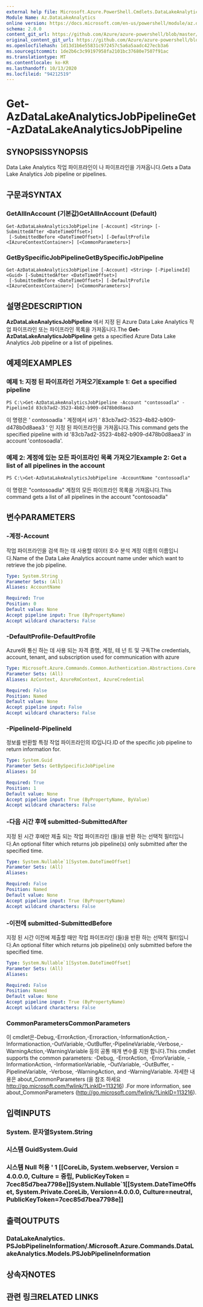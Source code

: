```yaml
---
external help file: Microsoft.Azure.PowerShell.Cmdlets.DataLakeAnalytics.dll-Help.xml
Module Name: Az.DataLakeAnalytics
online version: https://docs.microsoft.com/en-us/powershell/module/az.datalakeanalytics/get-azdatalakeanalyticsjobpipeline
schema: 2.0.0
content_git_url: https://github.com/Azure/azure-powershell/blob/master/src/DataLakeAnalytics/DataLakeAnalytics/help/Get-AzDataLakeAnalyticsJobPipeline.md
original_content_git_url: https://github.com/Azure/azure-powershell/blob/master/src/DataLakeAnalytics/DataLakeAnalytics/help/Get-AzDataLakeAnalyticsJobPipeline.md
ms.openlocfilehash: 1d13d1b6e55831c972457c5a6a5aadc427ecb3a6
ms.sourcegitcommit: 1de2b6c3c99197958fa2101bc37680e7507f91ac
ms.translationtype: MT
ms.contentlocale: ko-KR
ms.lasthandoff: 10/13/2020
ms.locfileid: "94212519"
---
```

# <span data-ttu-id="5a7af-101">Get-AzDataLakeAnalyticsJobPipeline</span><span class="sxs-lookup"><span data-stu-id="5a7af-101">Get-AzDataLakeAnalyticsJobPipeline</span></span>

## <span data-ttu-id="5a7af-102">SYNOPSIS</span><span class="sxs-lookup"><span data-stu-id="5a7af-102">SYNOPSIS</span></span>
<span data-ttu-id="5a7af-103">Data Lake Analytics 작업 파이프라인이 나 파이프라인을 가져옵니다.</span><span class="sxs-lookup"><span data-stu-id="5a7af-103">Gets a Data Lake Analytics Job pipeline or pipelines.</span></span>

## <span data-ttu-id="5a7af-104">구문과</span><span class="sxs-lookup"><span data-stu-id="5a7af-104">SYNTAX</span></span>

### <span data-ttu-id="5a7af-105">GetAllInAccount (기본값)</span><span class="sxs-lookup"><span data-stu-id="5a7af-105">GetAllInAccount (Default)</span></span>
```
Get-AzDataLakeAnalyticsJobPipeline [-Account] <String> [-SubmittedAfter <DateTimeOffset>]
 [-SubmittedBefore <DateTimeOffset>] [-DefaultProfile <IAzureContextContainer>] [<CommonParameters>]
```

### <span data-ttu-id="5a7af-106">GetBySpecificJobPipeline</span><span class="sxs-lookup"><span data-stu-id="5a7af-106">GetBySpecificJobPipeline</span></span>
```
Get-AzDataLakeAnalyticsJobPipeline [-Account] <String> [-PipelineId] <Guid> [-SubmittedAfter <DateTimeOffset>]
 [-SubmittedBefore <DateTimeOffset>] [-DefaultProfile <IAzureContextContainer>] [<CommonParameters>]
```

## <span data-ttu-id="5a7af-107">설명은</span><span class="sxs-lookup"><span data-stu-id="5a7af-107">DESCRIPTION</span></span>
<span data-ttu-id="5a7af-108">**AzDataLakeAnalyticsJobPipeline** 에서 지정 된 Azure Data Lake Analytics 작업 파이프라인 또는 파이프라인 목록을 가져옵니다.</span><span class="sxs-lookup"><span data-stu-id="5a7af-108">The **Get-AzDataLakeAnalyticsJobPipeline** gets a specified Azure Data Lake Analytics Job pipeline or a list of pipelines.</span></span>

## <span data-ttu-id="5a7af-109">예제의</span><span class="sxs-lookup"><span data-stu-id="5a7af-109">EXAMPLES</span></span>

### <span data-ttu-id="5a7af-110">예제 1: 지정 된 파이프라인 가져오기</span><span class="sxs-lookup"><span data-stu-id="5a7af-110">Example 1: Get a specified pipeline</span></span>
```
PS C:\>Get-AzDataLakeAnalyticsJobPipeline -Account "contosoadla" -PipelineId 83cb7ad2-3523-4b82-b909-d478b0d8aea3
```

<span data-ttu-id="5a7af-111">이 명령은 ' contosoadla ' 계정에서 id가 ' 83cb7ad2-3523-4b82-b909-d478b0d8aea3 ' 인 지정 된 파이프라인을 가져옵니다.</span><span class="sxs-lookup"><span data-stu-id="5a7af-111">This command gets the specified pipeline with id '83cb7ad2-3523-4b82-b909-d478b0d8aea3' in account 'contosoadla'.</span></span>

### <span data-ttu-id="5a7af-112">예제 2: 계정에 있는 모든 파이프라인 목록 가져오기</span><span class="sxs-lookup"><span data-stu-id="5a7af-112">Example 2: Get a list of all pipelines in the account</span></span>
```
PS C:\>Get-AzDataLakeAnalyticsJobPipeline -AccountName "contosoadla"
```

<span data-ttu-id="5a7af-113">이 명령은 "contosoadla" 계정의 모든 파이프라인 목록을 가져옵니다.</span><span class="sxs-lookup"><span data-stu-id="5a7af-113">This command gets a list of all pipelines in the account "contosoadla"</span></span>

## <span data-ttu-id="5a7af-114">변수</span><span class="sxs-lookup"><span data-stu-id="5a7af-114">PARAMETERS</span></span>

### <span data-ttu-id="5a7af-115">-계정</span><span class="sxs-lookup"><span data-stu-id="5a7af-115">-Account</span></span>
<span data-ttu-id="5a7af-116">작업 파이프라인을 검색 하는 데 사용할 데이터 호수 분석 계정 이름의 이름입니다.</span><span class="sxs-lookup"><span data-stu-id="5a7af-116">Name of the Data Lake Analytics account name under which want to retrieve the job pipeline.</span></span>

```yaml
Type: System.String
Parameter Sets: (All)
Aliases: AccountName

Required: True
Position: 0
Default value: None
Accept pipeline input: True (ByPropertyName)
Accept wildcard characters: False
```

### <span data-ttu-id="5a7af-117">-DefaultProfile</span><span class="sxs-lookup"><span data-stu-id="5a7af-117">-DefaultProfile</span></span>
<span data-ttu-id="5a7af-118">Azure와 통신 하는 데 사용 되는 자격 증명, 계정, 테 넌 트 및 구독</span><span class="sxs-lookup"><span data-stu-id="5a7af-118">The credentials, account, tenant, and subscription used for communication with azure</span></span>

```yaml
Type: Microsoft.Azure.Commands.Common.Authentication.Abstractions.Core.IAzureContextContainer
Parameter Sets: (All)
Aliases: AzContext, AzureRmContext, AzureCredential

Required: False
Position: Named
Default value: None
Accept pipeline input: False
Accept wildcard characters: False
```

### <span data-ttu-id="5a7af-119">-PipelineId</span><span class="sxs-lookup"><span data-stu-id="5a7af-119">-PipelineId</span></span>
<span data-ttu-id="5a7af-120">정보를 반환할 특정 작업 파이프라인의 ID입니다.</span><span class="sxs-lookup"><span data-stu-id="5a7af-120">ID of the specific job pipeline to return information for.</span></span>

```yaml
Type: System.Guid
Parameter Sets: GetBySpecificJobPipeline
Aliases: Id

Required: True
Position: 1
Default value: None
Accept pipeline input: True (ByPropertyName, ByValue)
Accept wildcard characters: False
```

### <span data-ttu-id="5a7af-121">-다음 시간 후에 submitted</span><span class="sxs-lookup"><span data-stu-id="5a7af-121">-SubmittedAfter</span></span>
<span data-ttu-id="5a7af-122">지정 된 시간 후에만 제출 되는 작업 파이프라인 (들)을 반환 하는 선택적 필터입니다.</span><span class="sxs-lookup"><span data-stu-id="5a7af-122">An optional filter which returns job pipeline(s) only submitted after the specified time.</span></span>

```yaml
Type: System.Nullable`1[System.DateTimeOffset]
Parameter Sets: (All)
Aliases:

Required: False
Position: Named
Default value: None
Accept pipeline input: True (ByPropertyName)
Accept wildcard characters: False
```

### <span data-ttu-id="5a7af-123">-이전에 submitted</span><span class="sxs-lookup"><span data-stu-id="5a7af-123">-SubmittedBefore</span></span>
<span data-ttu-id="5a7af-124">지정 된 시간 이전에 제출할 때만 작업 파이프라인 (들)을 반환 하는 선택적 필터입니다.</span><span class="sxs-lookup"><span data-stu-id="5a7af-124">An optional filter which returns job pipeline(s) only submitted before the specified time.</span></span>

```yaml
Type: System.Nullable`1[System.DateTimeOffset]
Parameter Sets: (All)
Aliases:

Required: False
Position: Named
Default value: None
Accept pipeline input: True (ByPropertyName)
Accept wildcard characters: False
```

### <span data-ttu-id="5a7af-125">CommonParameters</span><span class="sxs-lookup"><span data-stu-id="5a7af-125">CommonParameters</span></span>
<span data-ttu-id="5a7af-126">이 cmdlet은-Debug,-ErrorAction,-Erroraction,-InformationAction,-Informationaction,-OutVariable,-OutBuffer,-PipelineVariable,-Verbose,-WarningAction,-WarningVariable 등의 공통 매개 변수를 지원 합니다.</span><span class="sxs-lookup"><span data-stu-id="5a7af-126">This cmdlet supports the common parameters: -Debug, -ErrorAction, -ErrorVariable, -InformationAction, -InformationVariable, -OutVariable, -OutBuffer, -PipelineVariable, -Verbose, -WarningAction, and -WarningVariable.</span></span> <span data-ttu-id="5a7af-127">자세한 내용은 about_CommonParameters (을 참조 하세요 http://go.microsoft.com/fwlink/?LinkID=113216) .</span><span class="sxs-lookup"><span data-stu-id="5a7af-127">For more information, see about_CommonParameters (http://go.microsoft.com/fwlink/?LinkID=113216).</span></span>

## <span data-ttu-id="5a7af-128">입력</span><span class="sxs-lookup"><span data-stu-id="5a7af-128">INPUTS</span></span>

### <span data-ttu-id="5a7af-129">System. 문자열</span><span class="sxs-lookup"><span data-stu-id="5a7af-129">System.String</span></span>

### <span data-ttu-id="5a7af-130">시스템 Guid</span><span class="sxs-lookup"><span data-stu-id="5a7af-130">System.Guid</span></span>

### <span data-ttu-id="5a7af-131">시스템 Null 허용 ' 1 [[CoreLib, System.webserver, Version = 4.0.0.0, Culture = 중립, PublicKeyToken = 7cec85d7bea7798e]]</span><span class="sxs-lookup"><span data-stu-id="5a7af-131">System.Nullable\`1[[System.DateTimeOffset, System.Private.CoreLib, Version=4.0.0.0, Culture=neutral, PublicKeyToken=7cec85d7bea7798e]]</span></span>

## <span data-ttu-id="5a7af-132">출력</span><span class="sxs-lookup"><span data-stu-id="5a7af-132">OUTPUTS</span></span>

### <span data-ttu-id="5a7af-133">DataLakeAnalytics. PSJobPipelineInformation/.</span><span class="sxs-lookup"><span data-stu-id="5a7af-133">Microsoft.Azure.Commands.DataLakeAnalytics.Models.PSJobPipelineInformation</span></span>

## <span data-ttu-id="5a7af-134">상속자</span><span class="sxs-lookup"><span data-stu-id="5a7af-134">NOTES</span></span>

## <span data-ttu-id="5a7af-135">관련 링크</span><span class="sxs-lookup"><span data-stu-id="5a7af-135">RELATED LINKS</span></span>
